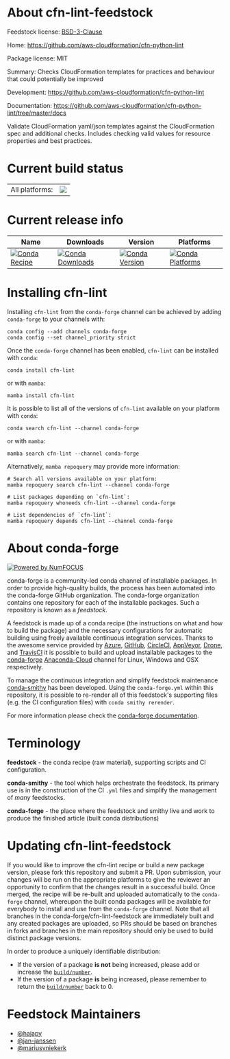 About cfn-lint-feedstock
========================

Feedstock license: [BSD-3-Clause](https://github.com/conda-forge/cfn-lint-feedstock/blob/main/LICENSE.txt)

Home: https://github.com/aws-cloudformation/cfn-python-lint

Package license: MIT

Summary: Checks CloudFormation templates for practices and behaviour that could potentially be improved

Development: https://github.com/aws-cloudformation/cfn-python-lint

Documentation: https://github.com/aws-cloudformation/cfn-python-lint/tree/master/docs

Validate CloudFormation yaml/json templates against the
CloudFormation spec and additional checks. Includes checking
valid values for resource properties and best practices.


Current build status
====================


<table><tr><td>All platforms:</td>
    <td>
      <a href="https://dev.azure.com/conda-forge/feedstock-builds/_build/latest?definitionId=6696&branchName=main">
        <img src="https://dev.azure.com/conda-forge/feedstock-builds/_apis/build/status/cfn-lint-feedstock?branchName=main">
      </a>
    </td>
  </tr>
</table>

Current release info
====================

| Name | Downloads | Version | Platforms |
| --- | --- | --- | --- |
| [![Conda Recipe](https://img.shields.io/badge/recipe-cfn--lint-green.svg)](https://anaconda.org/conda-forge/cfn-lint) | [![Conda Downloads](https://img.shields.io/conda/dn/conda-forge/cfn-lint.svg)](https://anaconda.org/conda-forge/cfn-lint) | [![Conda Version](https://img.shields.io/conda/vn/conda-forge/cfn-lint.svg)](https://anaconda.org/conda-forge/cfn-lint) | [![Conda Platforms](https://img.shields.io/conda/pn/conda-forge/cfn-lint.svg)](https://anaconda.org/conda-forge/cfn-lint) |

Installing cfn-lint
===================

Installing `cfn-lint` from the `conda-forge` channel can be achieved by adding `conda-forge` to your channels with:

```
conda config --add channels conda-forge
conda config --set channel_priority strict
```

Once the `conda-forge` channel has been enabled, `cfn-lint` can be installed with `conda`:

```
conda install cfn-lint
```

or with `mamba`:

```
mamba install cfn-lint
```

It is possible to list all of the versions of `cfn-lint` available on your platform with `conda`:

```
conda search cfn-lint --channel conda-forge
```

or with `mamba`:

```
mamba search cfn-lint --channel conda-forge
```

Alternatively, `mamba repoquery` may provide more information:

```
# Search all versions available on your platform:
mamba repoquery search cfn-lint --channel conda-forge

# List packages depending on `cfn-lint`:
mamba repoquery whoneeds cfn-lint --channel conda-forge

# List dependencies of `cfn-lint`:
mamba repoquery depends cfn-lint --channel conda-forge
```


About conda-forge
=================

[![Powered by
NumFOCUS](https://img.shields.io/badge/powered%20by-NumFOCUS-orange.svg?style=flat&colorA=E1523D&colorB=007D8A)](https://numfocus.org)

conda-forge is a community-led conda channel of installable packages.
In order to provide high-quality builds, the process has been automated into the
conda-forge GitHub organization. The conda-forge organization contains one repository
for each of the installable packages. Such a repository is known as a *feedstock*.

A feedstock is made up of a conda recipe (the instructions on what and how to build
the package) and the necessary configurations for automatic building using freely
available continuous integration services. Thanks to the awesome service provided by
[Azure](https://azure.microsoft.com/en-us/services/devops/), [GitHub](https://github.com/),
[CircleCI](https://circleci.com/), [AppVeyor](https://www.appveyor.com/),
[Drone](https://cloud.drone.io/welcome), and [TravisCI](https://travis-ci.com/)
it is possible to build and upload installable packages to the
[conda-forge](https://anaconda.org/conda-forge) [Anaconda-Cloud](https://anaconda.org/)
channel for Linux, Windows and OSX respectively.

To manage the continuous integration and simplify feedstock maintenance
[conda-smithy](https://github.com/conda-forge/conda-smithy) has been developed.
Using the ``conda-forge.yml`` within this repository, it is possible to re-render all of
this feedstock's supporting files (e.g. the CI configuration files) with ``conda smithy rerender``.

For more information please check the [conda-forge documentation](https://conda-forge.org/docs/).

Terminology
===========

**feedstock** - the conda recipe (raw material), supporting scripts and CI configuration.

**conda-smithy** - the tool which helps orchestrate the feedstock.
                   Its primary use is in the construction of the CI ``.yml`` files
                   and simplify the management of *many* feedstocks.

**conda-forge** - the place where the feedstock and smithy live and work to
                  produce the finished article (built conda distributions)


Updating cfn-lint-feedstock
===========================

If you would like to improve the cfn-lint recipe or build a new
package version, please fork this repository and submit a PR. Upon submission,
your changes will be run on the appropriate platforms to give the reviewer an
opportunity to confirm that the changes result in a successful build. Once
merged, the recipe will be re-built and uploaded automatically to the
`conda-forge` channel, whereupon the built conda packages will be available for
everybody to install and use from the `conda-forge` channel.
Note that all branches in the conda-forge/cfn-lint-feedstock are
immediately built and any created packages are uploaded, so PRs should be based
on branches in forks and branches in the main repository should only be used to
build distinct package versions.

In order to produce a uniquely identifiable distribution:
 * If the version of a package **is not** being increased, please add or increase
   the [``build/number``](https://docs.conda.io/projects/conda-build/en/latest/resources/define-metadata.html#build-number-and-string).
 * If the version of a package **is** being increased, please remember to return
   the [``build/number``](https://docs.conda.io/projects/conda-build/en/latest/resources/define-metadata.html#build-number-and-string)
   back to 0.

Feedstock Maintainers
=====================

* [@hajapy](https://github.com/hajapy/)
* [@jan-janssen](https://github.com/jan-janssen/)
* [@mariusvniekerk](https://github.com/mariusvniekerk/)

